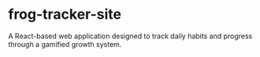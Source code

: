 # frog-tracker-site
A React-based web application designed to track daily habits and progress through a gamified growth system.
